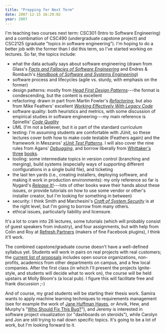 ```yaml
---
title: "Prepping for Next Term"
date: 2007-12-15 16:29:02
year: 2007
---
```

I'm teaching two courses next term: CSC301 (Intro to Software Engineering) and a combination of CSC490 (undergraduate capstone project) and CSC2125 (graduate "topics in software engineering").  I'm hoping to do a better job with the former than I did this term, so I've started working on lectures. So far, the topics include:
<ul>
	<li>what the data actually says about software engineering (drawn from Glass's <a href="http://www.amazon.com/Facts-Fallacies-Software-Engineering-Development/dp/0321117425"><em>Facts and Fallacies of Software Engineering</em></a> and Endres & Rombach's <a href="http://www.amazon.com/Handbook-Software-Systems-Engineering-Observations/dp/0321154207"><em>Handbook of Software and Systems Engineering</em></a>)</li>
	<li>software process and lifecycles (agile vs. sturdy, with emphasis on the former)</li>
	<li>design patterns: mostly from <a href="http://www.amazon.com/Head-First-Design-Patterns/dp/0596007124"><em>Head First Design Patterns</em></a>---the format is condescending, but the content is excellent</li>
	<li>refactoring: drawn in part from Martin Fowler's <a href="http://www.amazon.com/Refactoring-Improving-Existing-Addison-Wesley-Technology/dp/0201485672"><em>Refactoring</em></a>, but also from Mike Feathers' excellent <a href="http://www.amazon.com/Working-Effectively-Legacy-Robert-Martin/dp/0131177052"><em>Working Effectively With Legacy Code</em></a></li>
	<li>software quality: both heuristics and metrics, with some discussion of empirical studies in software engineering---my main reference is Spinellis' <a href="http://www.amazon.com/Code-Quality-Perspective-Effective-Development/dp/0321166078"><em>Code Quality</em></a></li>
	<li>UML (I'm not a believer, but it <em>is</em> part of the standard curriculum</li>
	<li>testing: I'm assuming students are comfortable with JUnit, so these lectures cover both how to make code testable (Feathers again) and the framework in Meszaros' <a href="http://www.amazon.com/xUnit-Test-Patterns-Refactoring-Addison-Wesley/dp/0131495054"><em>xUnit Test Patterns</em></a>. I will also cover the nine rules from Agans' <a href="http://www.amazon.com/Debugging-Indispensable-Software-Hardware-Problems/dp/0814471684"><em>Debugging</em></a>, and borrow liberally from <a href="http://www.amazon.com/How-Break-Software-Practical-Testing/dp/0201796198">Whittaker's</a> <a href="http://www.amazon.com/How-Break-Web-Software-Applications/dp/0321369440">three</a> <a href="http://www.amazon.com/Break-Software-Security-James-Whittaker/dp/0321194330">books</a>.</li>
	<li>tooling: some intermediate topics in version control (branching and merging), build systems (especially ways of supporting different configurations in a single build file), and ticketing</li>
	<li>the last ten yards (i.e., creating installers, deploying software, and making it work in production environments): my only reference so far is Nygard's <a href="http://www.amazon.com/Release-Production-Ready-Software-Pragmatic-Programmers/dp/0978739213"><em>Release It!</em></a>---lots of other books wave their hands about these issues, or provide tutorials on how to use some vendor or other's installer creator, but I'm looking for something in between)</li>
	<li>security: I think Smith and Marchesini's <a href="http://www.amazon.com/Craft-System-Security-Sean-Smith/dp/0321434838"><em>Craft of System Security</em></a> is at the right level, but I'm going to borrow from many others.</li>
	<li>ethical issues, particularly liability and licensure.</li>
</ul>
It's a lot to cram into 26 lectures, some tutorials (which will probably consist of guest speakers from industry), and four assignments, but with help from Colin and Roy at <a href="http://refreshpartners.com/">Refresh Partners</a> (makers of fine Facebook plugins), I think it'll work.

The combined capstone/graduate course doesn't have a well-defined syllabus yet. Students will work in pairs on real projects with real customers; the <a href="https://stanley.cdf.toronto.edu/drproject/consulting-2008-01/All/wiki/CourseProjects">current list of proposals</a> includes open source organizations, non-profits, academics from other departments on campus, and a few local companies. After the first class (in which I'll present the projects Ignite-style, and students will decide what to work on), the course will be held upstairs at Molly Bloom's (a local pub).  I figure this will facilitate free and frank discussion ;-)

And of course, my grad students will be starting their thesis work. Samira wants to apply machine learning techniques to requirements management (see for example the work of <a href="http://selab.netlab.uky.edu/homepage/">Jane Huffman Hayes</a>, or Anvik, Hew, and Murphy's "<a href="http://www.cs.ubc.ca/labs/spl/projects/bugTriage/papers/icse2006.pdf">Who Should Fix This Bug?</a>"), and Jeremy is interested in software project visualization (or "dashboards on steroids"), while Carolyn and Jon are still trying to nail down specific topics. It's going to be a lot of work, but I'm looking forward to it.
